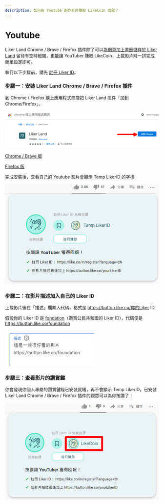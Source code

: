 ```yaml
---
description: 如何在 Youtube 創作影片賺取 LikeCoin 成就？
---
```


# Youtube

Liker Land Chrome / Brave / Firefox 插件除了可以[為網頁加上書籤儲存於 Liker Land](https://docs.like.co/v/zh/user-guide/reader/reading-list#computer) 留待有空時細閱，更能讓 YouTuber 賺取 LikeCoin，上載影片時一拼完成簡單設定即可。

執行以下步驟前，請先 [註冊 Liker ID](https://docs.like.co/v/zh/user-guide/liker-id/register)。

### 步驟一：安裝 Liker Land Chrome / Brave / Firefox 插件

到 Chrome / Firefox 線上應用程式商店把 Liker Land 插件「加到 Chrome/Firefox」。

![](../../.gitbook/assets/youtube.png)

[Chrome / Brave 版](https://chrome.google.com/webstore/detail/liker-land/cjjcemdmkddjbofomfgjedpiifpgkjhe)

[Firefox 版](https://addons.mozilla.org/en-US/firefox/addon/liker-land/?src=search)

完成安裝後，查看自己的 Youtube 影片會顯示 Temp LikerID 的字樣

![](../../.gitbook/assets/youtube-1.png)

### 步驟二：在影片描述加入自己的 Liker ID

上載影片後在「描述」欄輸入代碼，格式是 https://button.like.co/你的Liker ID

假設你的 Liker ID 是 [fondation](https://liker.land/foundation)（讚賞公民共和國的 Liker ID），代碼便是 https://button.like.co/foundation

![](../../.gitbook/assets/youtube-2.png)

### 步驟三：查看影片的讚賞鍵

你會發現你個人專屬的讚賞鍵經已安裝就緒，再不會顯示 Temp LikerID。已安裝 Liker Land Chrome / Brave / Firefox 插件的觀眾可以為你按讚了！

![](../../.gitbook/assets/youtube-3.png)

